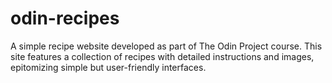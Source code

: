 # odin-recipes

A simple recipe website developed as part of The Odin Project course. This site features a collection of recipes with detailed instructions and images, epitomizing simple but user-friendly interfaces. 
